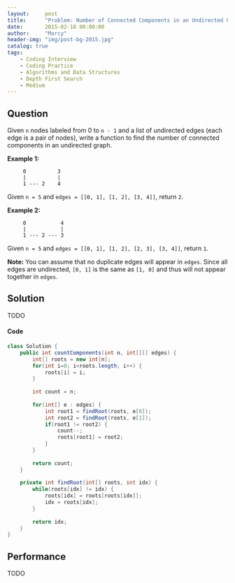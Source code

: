 ```yaml
---
layout:     post
title:      "Problem: Number of Connected Components in an Undirected Graph"
date:       2015-02-18 00:00:00
author:     "Marcy"
header-img: "img/post-bg-2015.jpg"
catalog: true
tags:
    - Coding Interview
    - Coding Practice
    - Algorithms and Data Structures
    - Depth First Search
    - Medium
---
```


## Question

Given `n` nodes labeled from 0 to `n - 1` and a list of undirected edges (each edge is a pair of nodes), write a function to find the number of connected components in an undirected graph.

**Example 1:**

```
     0          3
     |          |
     1 --- 2    4
```
Given `n = 5` and `edges = [[0, 1], [1, 2], [3, 4]]`, return `2`.

**Example 2:**

```
     0           4
     |           |
     1 --- 2 --- 3
```
Given `n = 5` and `edges = [[0, 1], [1, 2], [2, 3], [3, 4]]`, return `1`.

**Note:**
You can assume that no duplicate edges will appear in `edges`. Since all edges are undirected, `[0, 1]` is the same as `[1, 0]` and thus will not appear together in `edges`.

## Solution
TODO

#### Code
```java
class Solution {
    public int countComponents(int n, int[][] edges) {
        int[] roots = new int[n];
        for(int i=0; i<roots.length; i++) {
            roots[i] = i;
        }
        
        int count = n;
        
        for(int[] e : edges) {
            int root1 = findRoot(roots, e[0]);
            int root2 = findRoot(roots, e[1]);
            if(root1 != root2) {
                count--;
                roots[root1] = root2;
            }
        }
        
        return count;
    }
    
    private int findRoot(int[] roots, int idx) {
        while(roots[idx] != idx) {
            roots[idx] = roots[roots[idx]];
            idx = roots[idx];
        }
        
        return idx;
    }
}

```

## Performance
TODO

